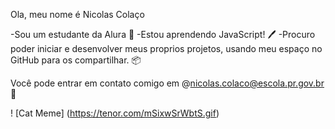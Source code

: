 Ola, meu nome é Nicolas Colaço 

-Sou um estudante da Alura 📖
-Estou aprendendo JavaScript! 🖊️
-Procuro poder iniciar e desenvolver meus proprios projetos, usando meu espaço no GitHub para os compartilhar. 📦

Você pode entrar em contato comigo em @nicolas.colaco@escola.pr.gov.br 📩

! [Cat Meme] (https://tenor.com/mSixwSrWbtS.gif)
